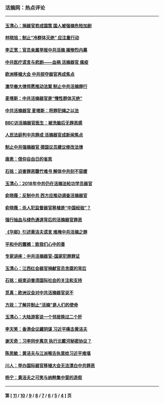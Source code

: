 ### 活摘网：热点评论
---
#### [玉清心：捐器官若成国策 国人被强摘危险加剧](../../pages/nf5879/n12802713.md?06150430) 
#### [林晓旭：制止“冷群体灭绝” 应注重行动](../../pages/nf5879/n12779736.md?06150430) 
#### [李正宽：官员亲属举报中共活摘 揭惨烈内幕](../../pages/nf5879/n12684490.md?06150430) 
#### [中共医疗谎言与悲剧——血祸 活摘器官 瘟疫](../../pages/nf5879/n12372103.md?06150430) 
#### [欧洲移植大会 中共掠夺器官再成焦点](../../pages/nf5879/n11538883.md?06150430) 
#### [澳华裔大律师愿推动法案 制止中共活摘罪行](../../pages/nf5879/n11377039.md?06150430) 
#### [麦塔斯：中共活摘器官是“慢性群体灭绝”](../../pages/nf5879/n11350529.md?06150430) 
#### [中共活摘器官 麦塔斯：将罪犯绳之以法](../../pages/nf5879/n11347973.md?06150430) 
#### [BBC访活摘器官医生：被洗脑后无罪恶感](../../pages/nf5879/n11335935.md?06150430) 
#### [人民法庭判中共罪成 活摘器官成新闻焦点](../../pages/nf5879/n11331578.md?06150430) 
#### [制止中共强摘器官 德国议员建议修改法律](../../pages/nf5879/n11249451.md?06150430) 
#### [唐恩：信仰自由日的省思](../../pages/nf5879/n11003525.md?06150430) 
#### [石铭：迫害罪恶罄竹难书  解体中共刻不容缓](../../pages/nf5879/n10942855.md?06150430) 
#### [玉清心：2018年中共仍在活摘法轮功学员器官](../../pages/nf5879/n10914646.md?06150430) 
#### [俞晓薇：反制中共 西方应推动调查活摘器官](../../pages/nf5879/n10794671.md?06150430) 
#### [俞晓薇：杀人犯监督器官移植是“中国经验”？](../../pages/nf5879/n10466427.md?06150430) 
#### [强行抽血与绿色通道背后的活摘器官罪恶](../../pages/nf5879/n10004708.md?06150430) 
#### [《华邮》引述黄洁夫谎言 难掩中共活摘之罪](../../pages/nf5879/n9642309.md?06150430) 
#### [平和中的震撼：致我们心中的善](../../pages/nf5879/n9021123.md?06150430) 
#### [专家讲座：中共活摘器官-国家犯罪罪证](../../pages/nf5879/n8828153.md?06150430) 
#### [玉清心：江西红会器官捐献官员贪腐的背后](../../pages/nf5879/n8522122.md?06150430) 
#### [石铭：结束迫害须国际社会的关注和支持](../../pages/nf5879/n8443497.md?06150430) 
#### [觅真：欧洲议会对中共活摘器官说不](../../pages/nf5879/n8337486.md?06150430) 
#### [方政：了解并制止“活摘”是人们的使命](../../pages/nf5879/n8329214.md?06150430) 
#### [玉清心：大陆游客说一个邻居换过二个肝](../../pages/nf5879/n8291404.md?06150430) 
#### [李天笑：香港会议藏阴谋 习近平痛击黄洁夫](../../pages/nf5879/n8241459.md?06150430) 
#### [谢天奇：习李同步离京 执行北戴河秘密协议？](../../pages/nf5879/n8230418.md?06150430) 
#### [陈思敏：黄洁夫与江派喉舌执意给习近平难堪](../../pages/nf5879/n8222166.md?06150430) 
#### [川人：举办国际器官移植大会无法漂白中共罪恶](../../pages/nf5879/n8221121.md?06150430) 
#### [杨宁：黄洁夫之可笑与纳粹集中营的造假](../../pages/nf5879/n8219897.md?06150430) 

---
#### 第 [ [11](./11.md?06150430) / [10](./10.md?06150430) / [9](./9.md?06150430) / [8](./8.md?06150430) / [7](./7.md?06150430) / [6](./6.md?06150430) / [5](./5.md?06150430) / [4](./4.md?06150430) ] 页
